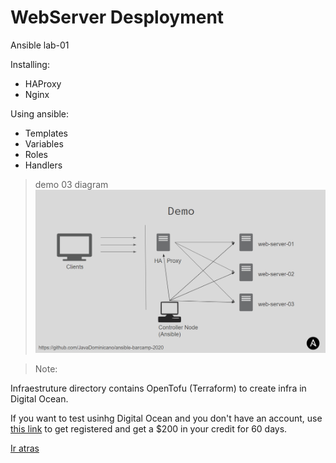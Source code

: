WebServer Desployment
==

Ansible lab-01

Installing:

- HAProxy
- Nginx


Using ansible:
- Templates
- Variables
- Roles
- Handlers


> demo 03 diagram
![alt text](demo_03.png)


> Note: 

Infraestruture directory contains  OpenTofu (Terraform) to create infra in Digital Ocean.

If you want to test usinhg Digital Ocean and you don't have an account, use [this link](https://m.do.co/c/ba314c454a05) to get registered and get a $200 in your credit for 60 days.


[Ir atras](../README.md)
